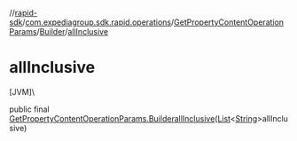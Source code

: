//[rapid-sdk](../../../../index.md)/[com.expediagroup.sdk.rapid.operations](../../index.md)/[GetPropertyContentOperationParams](../index.md)/[Builder](index.md)/[allInclusive](all-inclusive.md)

# allInclusive

[JVM]\

public final [GetPropertyContentOperationParams.Builder](index.md)[allInclusive](all-inclusive.md)([List](https://docs.oracle.com/javase/8/docs/api/java/util/List.html)&lt;[String](https://docs.oracle.com/javase/8/docs/api/java/lang/String.html)&gt;allInclusive)

